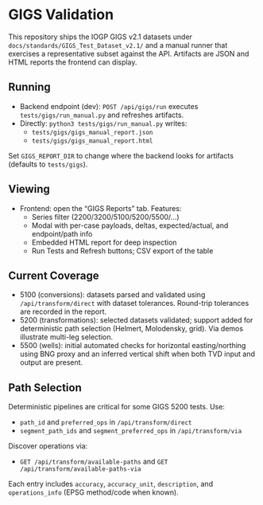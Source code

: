 # GIGS Validation

This repository ships the IOGP GIGS v2.1 datasets under `docs/standards/GIGS_Test_Dataset_v2.1/` and a manual runner that exercises a representative subset against the API. Artifacts are JSON and HTML reports the frontend can display.

## Running

- Backend endpoint (dev): `POST /api/gigs/run` executes `tests/gigs/run_manual.py` and refreshes artifacts.
- Directly: `python3 tests/gigs/run_manual.py` writes:
  - `tests/gigs/gigs_manual_report.json`
  - `tests/gigs/gigs_manual_report.html`

Set `GIGS_REPORT_DIR` to change where the backend looks for artifacts (defaults to `tests/gigs`).

## Viewing

- Frontend: open the “GIGS Reports” tab. Features:
  - Series filter (2200/3200/5100/5200/5500/…)
  - Modal with per-case payloads, deltas, expected/actual, and endpoint/path info
  - Embedded HTML report for deep inspection
  - Run Tests and Refresh buttons; CSV export of the table

## Current Coverage

- 5100 (conversions): datasets parsed and validated using `/api/transform/direct` with dataset tolerances. Round-trip tolerances are recorded in the report.
- 5200 (transformations): selected datasets validated; support added for deterministic path selection (Helmert, Molodensky, grid). Via demos illustrate multi-leg selection.
- 5500 (wells): initial automated checks for horizontal easting/northing using BNG proxy and an inferred vertical shift when both TVD input and output are present.

## Path Selection

Deterministic pipelines are critical for some GIGS 5200 tests. Use:

- `path_id` and `preferred_ops` in `/api/transform/direct`
- `segment_path_ids` and `segment_preferred_ops` in `/api/transform/via`

Discover operations via:

- `GET /api/transform/available-paths` and `GET /api/transform/available-paths-via`

Each entry includes `accuracy`, `accuracy_unit`, `description`, and `operations_info` (EPSG method/code when known).

